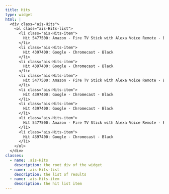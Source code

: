 ```yaml
---
title: Hits
type: widget
html: |
  <div class="ais-Hits">
    <ol class="ais-Hits-list">
      <li class="ais-Hits-item">
        Hit 5477500: Amazon - Fire TV Stick with Alexa Voice Remote - Black
      </li>
      <li class="ais-Hits-item">
        Hit 4397400: Google - Chromecast - Black
      </li>
      <li class="ais-Hits-item">
        Hit 4397400: Google - Chromecast - Black
      </li>
      <li class="ais-Hits-item">
        Hit 5477500: Amazon - Fire TV Stick with Alexa Voice Remote - Black
      </li>
      <li class="ais-Hits-item">
        Hit 4397400: Google - Chromecast - Black
      </li>
      <li class="ais-Hits-item">
        Hit 4397400: Google - Chromecast - Black
      </li>
      <li class="ais-Hits-item">
        Hit 5477500: Amazon - Fire TV Stick with Alexa Voice Remote - Black
      </li>
      <li class="ais-Hits-item">
        Hit 4397400: Google - Chromecast - Black
      </li>
    </ol>
  </div>
classes:
  - name: .ais-Hits
    description: the root div of the widget
  - name: .ais-Hits-list
    description: the list of results
  - name: .ais-Hits-item
    description: the hit list item
---
```

